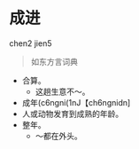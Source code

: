 # 成进
chen2 jien5
> 如东方言词典
- 合算。
  - 这趟生意不～。
- 成年(c6ngni(1nJ【ch6ngnidn]
- 人或动物发育到成熟的年龄。
- 整年。
  - ～都在外头。
